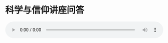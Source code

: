 # 科学与信仰讲座问答

<audio style="width: 100%;" preload="false" controls controlslist="nodownload"><source src="//cdn.simai.ml/audio/mp3/old/18480.mp3" type="audio/mpeg">Your browser does not support the audio element.</audio>


